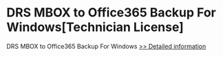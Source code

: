 # DRS MBOX to Office365 Backup For Windows[Technician License]
DRS MBOX to Office365 Backup For Windows
[>> Detailed information](https://secure.shareit.com/shareit/product.html?productid=301004969&affiliateid=200057808)